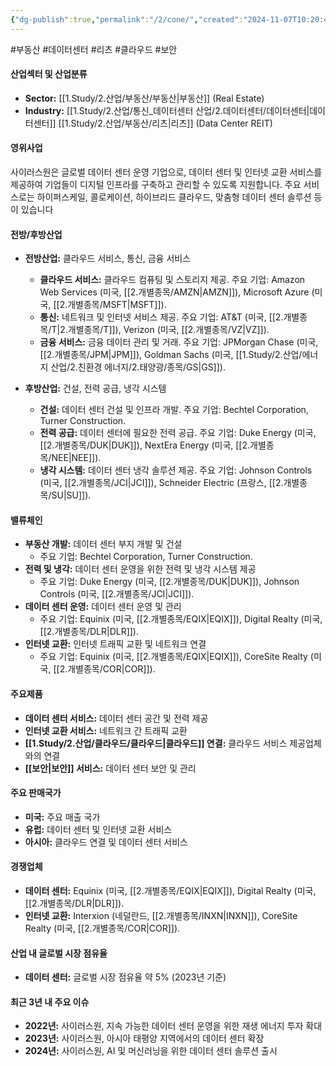 ```yaml
---
{"dg-publish":true,"permalink":"/2/cone/","created":"2024-11-07T10:20:44.373+09:00","updated":"2025-07-29T21:37:04.497+09:00"}
---
```


#부동산 #데이터센터 #리츠 #클라우드 #보안 

#### 산업섹터 및 산업분류

- **Sector:** [[1.Study/2.산업/부동산/부동산\|부동산]] (Real Estate)
- **Industry:** [[1.Study/2.산업/통신_데이터센터 산업/2.데이터센터/데이터센터\|데이터센터]] [[1.Study/2.산업/부동산/리츠\|리츠]] (Data Center REIT)

#### 영위사업

사이러스원은 글로벌 데이터 센터 운영 기업으로, 데이터 센터 및 인터넷 교환 서비스를 제공하여 기업들이 디지털 인프라를 구축하고 관리할 수 있도록 지원합니다. 주요 서비스로는 하이퍼스케일, 콜로케이션, 하이브리드 클라우드, 맞춤형 데이터 센터 솔루션 등이 있습니다

#### 전방/후방산업

- **전방산업:** 클라우드 서비스, 통신, 금융 서비스
    
    - **클라우드 서비스:** 클라우드 컴퓨팅 및 스토리지 제공. 주요 기업: Amazon Web Services (미국, [[2.개별종목/AMZN\|AMZN]]), Microsoft Azure (미국, [[2.개별종목/MSFT\|MSFT]]).
    - **통신:** 네트워크 및 인터넷 서비스 제공. 주요 기업: AT&T (미국, [[2.개별종목/T\|2.개별종목/T]]), Verizon (미국, [[2.개별종목/VZ\|VZ]]).
    - **금융 서비스:** 금융 데이터 관리 및 거래. 주요 기업: JPMorgan Chase (미국, [[2.개별종목/JPM\|JPM]]), Goldman Sachs (미국, [[1.Study/2.산업/에너지 산업/2.친환경 에너지/2.태양광/종목/GS\|GS]]).
      
- **후방산업:** 건설, 전력 공급, 냉각 시스템
    
    - **건설:** 데이터 센터 건설 및 인프라 개발. 주요 기업: Bechtel Corporation, Turner Construction.
    - **전력 공급:** 데이터 센터에 필요한 전력 공급. 주요 기업: Duke Energy (미국, [[2.개별종목/DUK\|DUK]]), NextEra Energy (미국, [[2.개별종목/NEE\|NEE]]).
    - **냉각 시스템:** 데이터 센터 냉각 솔루션 제공. 주요 기업: Johnson Controls (미국, [[2.개별종목/JCI\|JCI]]), Schneider Electric (프랑스, [[2.개별종목/SU\|SU]]).

#### 밸류체인

- **부동산 개발:** 데이터 센터 부지 개발 및 건설
    - 주요 기업: Bechtel Corporation, Turner Construction.
- **전력 및 냉각:** 데이터 센터 운영을 위한 전력 및 냉각 시스템 제공
    - 주요 기업: Duke Energy (미국, [[2.개별종목/DUK\|DUK]]), Johnson Controls (미국, [[2.개별종목/JCI\|JCI]]).
- **데이터 센터 운영:** 데이터 센터 운영 및 관리
    - 주요 기업: Equinix (미국, [[2.개별종목/EQIX\|EQIX]]), Digital Realty (미국, [[2.개별종목/DLR\|DLR]]).
- **인터넷 교환:** 인터넷 트래픽 교환 및 네트워크 연결
    - 주요 기업: Equinix (미국, [[2.개별종목/EQIX\|EQIX]]), CoreSite Realty (미국, [[2.개별종목/COR\|COR]]).

#### 주요제품

- **데이터 센터 서비스:** 데이터 센터 공간 및 전력 제공
- **인터넷 교환 서비스:** 네트워크 간 트래픽 교환
- **[[1.Study/2.산업/클라우드/클라우드\|클라우드]] 연결:** 클라우드 서비스 제공업체와의 연결
- **[[보안\|보안]] 서비스:** 데이터 센터 보안 및 관리

#### 주요 판매국가

- **미국:** 주요 매출 국가
- **유럽:** 데이터 센터 및 인터넷 교환 서비스
- **아시아:** 클라우드 연결 및 데이터 센터 서비스

#### 경쟁업체

- **데이터 센터:** Equinix (미국, [[2.개별종목/EQIX\|EQIX]]), Digital Realty (미국, [[2.개별종목/DLR\|DLR]]).
- **인터넷 교환:** Interxion (네덜란드, [[2.개별종목/INXN\|INXN]]), CoreSite Realty (미국, [[2.개별종목/COR\|COR]]).

#### 산업 내 글로벌 시장 점유율

- **데이터 센터:** 글로벌 시장 점유율 약 5% (2023년 기준)

#### 최근 3년 내 주요 이슈

- **2022년:** 사이러스원, 지속 가능한 데이터 센터 운영을 위한 재생 에너지 투자 확대
- **2023년:** 사이러스원, 아시아 태평양 지역에서의 데이터 센터 확장
- **2024년:** 사이러스원, AI 및 머신러닝을 위한 데이터 센터 솔루션 출시